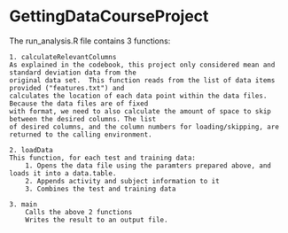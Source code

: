# GettingDataCourseProject

The run_analysis.R file contains 3 functions:

	1. calculateRelevantColumns
	As explained in the codebook, this project only considered mean and standard deviation data from the 
	original data set.  This function reads from the list of data items provided ("features.txt") and 
	calculates the location of each data point within the data files.  Because the data files are of fixed 
	with format, we need to also calculate the amount of space to skip between the desired columns. The list 
	of desired columns, and the column numbers for loading/skipping, are returned to the calling environment. 
	
	2. loadData
	This function, for each test and training data:
		1. Opens the data file using the paramters prepared above, and loads it into a data.table.
		2. Appends activity and subject information to it
		3. Combines the test and training data
	
	3. main 
		Calls the above 2 functions
		Writes the result to an output file.
